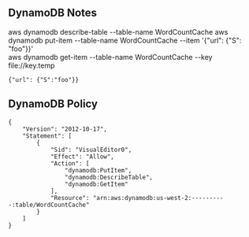 ## DynamoDB Notes

aws dynamodb describe-table --table-name WordCountCache
aws dynamodb put-item --table-name WordCountCache --item '{"url": {"S": "foo"}}'   
aws dynamodb get-item --table-name WordCountCache --key file://key.temp

```
{"url": {"S":"foo"}}
```

## DynamoDB Policy

```
{
    "Version": "2012-10-17",
    "Statement": [
        {
            "Sid": "VisualEditor0",
            "Effect": "Allow",
            "Action": [
                "dynamodb:PutItem",
                "dynamodb:DescribeTable",
                "dynamodb:GetItem"
            ],
            "Resource": "arn:aws:dynamodb:us-west-2:----------:table/WordCountCache"
        }
    ]
}
```
